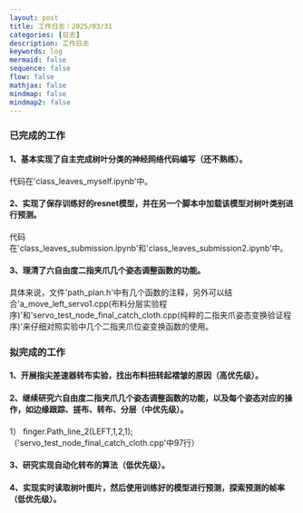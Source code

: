 ```yaml
---
layout: post
title: 工作日志｜2025/03/31
categories: [日志]
description: 工作日志
keywords: log
mermaid: false
sequence: false
flow: false
mathjax: false
mindmap: false
mindmap2: false
---
```

### 已完成的工作

#### 1、基本实现了自主完成树叶分类的神经网络代码编写（还不熟练）。

代码在'class_leaves_myself.ipynb'中。

#### 2、实现了保存训练好的resnet模型，并在另一个脚本中加载该模型对树叶类别进行预测。

代码在'class_leaves_submission.ipynb'和'class_leaves_submission2.ipynb'中。

#### 3、理清了六自由度二指夹爪几个姿态调整函数的功能。

具体来说，文件'path_plan.h'中有几个函数的注释，另外可以结合'a_move_left_servo1.cpp(布料分层实验程序)'和'servo_test_node_final_catch_cloth.cpp(纯粹的二指夹爪姿态变换验证程序)'来仔细对照实验中几个二指夹爪位姿变换函数的使用。

### 拟完成的工作

#### 1、开展指尖差速器转布实验，找出布料扭转起褶皱的原因（高优先级）。

#### 2、继续研究六自由度二指夹爪几个姿态调整函数的功能，以及每个姿态对应的操作，如边缘跟踪、搓布、转布、分层（中优先级）。

1） finger.Path_line_2(LEFT,1,2,1);（'servo_test_node_final_catch_cloth.cpp'中97行）

#### 3、研究实现自动化转布的算法（低优先级）。

#### 4、实现实时读取树叶图片，然后使用训练好的模型进行预测，探索预测的帧率（低优先级）。

